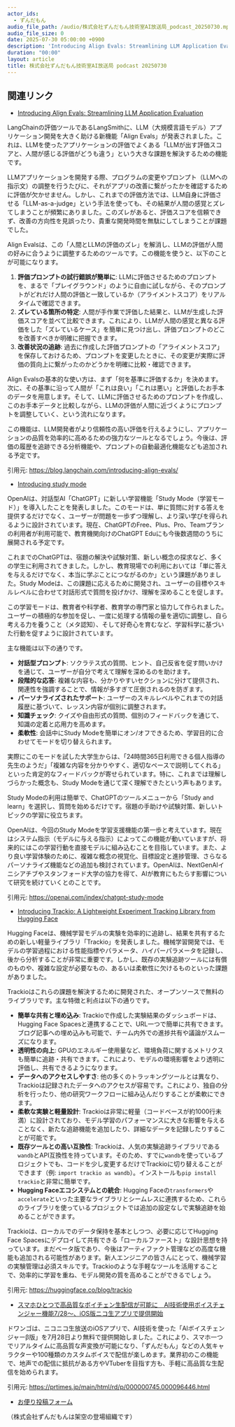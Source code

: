 ```yaml
---
actor_ids:
  - ずんだもん
audio_file_path: /audio/株式会社ずんだもん技術室AI放送局_podcast_20250730.mp3
audio_file_size: 0
date: 2025-07-30 05:00:00 +0900
description: 'Introducing Align Evals: Streamlining LLM Application Evaluation、Introducing study mode、Introducing Trackio: A Lightweight Experiment Tracking Library from Hugging Face、スマホひとつで高品質なボイチェン生配信が可能に　AI技術使用ボイスチェンジャー機能7/28～、iOS版ニコ生アプリで提供開始'
duration: "00:00"
layout: article
title: 株式会社ずんだもん技術室AI放送局 podcast 20250730
---
```


## 関連リンク


- [Introducing Align Evals: Streamlining LLM Application Evaluation](https://blog.langchain.com/introducing-align-evals/)  


LangChainの評価ツールであるLangSmithに、LLM（大規模言語モデル）アプリケーション開発を大きく助ける新機能「Align Evals」が発表されました。これは、LLMを使ったアプリケーションの評価でよくある「LLMが出す評価スコアと、人間が感じる評価がどうも違う」という大きな課題を解決するための機能です。

LLMアプリケーションを開発する際、プログラムの変更やプロンプト（LLMへの指示文）の調整を行うたびに、それがアプリの改善に繋がったかを確認するために評価が欠かせません。しかし、これまでの評価方法では、LLM自身に評価させる「LLM-as-a-judge」という手法を使っても、その結果が人間の感覚とズレてしまうことが頻繁にありました。このズレがあると、評価スコアを信頼できず、改善の方向性を見誤ったり、貴重な開発時間を無駄にしてしまうことが課題でした。

Align Evalsは、この「人間とLLMの評価のズレ」を解消し、LLMの評価が人間の好みに合うように調整するためのツールです。この機能を使うと、以下のことが可能になります。

1.  **評価プロンプトの試行錯誤が簡単に**: LLMに評価させるためのプロンプトを、まるで「プレイグラウンド」のように自由に試しながら、そのプロンプトがどれだけ人間の評価と一致しているか（アライメントスコア）をリアルタイムで確認できます。
2.  **ズレている箇所の特定**: 人間が手作業で評価した結果と、LLMが生成した評価スコアを並べて比較できます。これにより、LLMが人間の感覚と異なる評価をした「ズレているケース」を簡単に見つけ出し、評価プロンプトのどこを改善すべきか明確に把握できます。
3.  **改善状況の追跡**: 過去に作成した評価プロンプトの「アライメントスコア」を保存しておけるため、プロンプトを変更したときに、その変更が実際に評価の質向上に繋がったのかどうかを明確に比較・確認できます。

Align Evalsの基本的な使い方は、まず「何を基準に評価するか」を決めます。次に、その基準に沿って人間が「これは良い」「これは悪い」と評価したお手本のデータを用意します。そして、LLMに評価させるためのプロンプトを作成し、このお手本データと比較しながら、LLMの評価が人間に近づくようにプロンプトを調整していく、という流れになります。

この機能は、LLM開発者がより信頼性の高い評価を行えるようにし、アプリケーションの品質を効率的に高めるための強力なツールとなるでしょう。今後は、評価の履歴を追跡できる分析機能や、プロンプトの自動最適化機能なども追加される予定です。

引用元: https://blog.langchain.com/introducing-align-evals/


- [Introducing study mode](https://openai.com/index/chatgpt-study-mode)  


OpenAIは、対話型AI「ChatGPT」に新しい学習機能「Study Mode（学習モード）」を導入したことを発表しました。このモードは、単に質問に対する答えを提供するだけでなく、ユーザーが問題を一歩ずつ理解し、より深い学びを得られるように設計されています。現在、ChatGPTのFree、Plus、Pro、Teamプランの利用者が利用可能で、教育機関向けのChatGPT Eduにも今後数週間のうちに展開される予定です。

これまでのChatGPTは、宿題の解決や試験対策、新しい概念の探求など、多くの学生に利用されてきました。しかし、教育現場での利用においては「単に答えを与えるだけでなく、本当に学ぶことにつながるのか」という課題がありました。Study Modeは、この課題に応えるために開発され、ユーザーの目標やスキルレベルに合わせて対話形式で質問を投げかけ、理解を深めることを促します。

この学習モードは、教育者や科学者、教育学の専門家と協力して作られました。ユーザーの積極的な参加を促し、一度に処理する情報の量を適切に調整し、自ら考える力を養うこと（メタ認知）、そして好奇心を育むなど、学習科学に基づいた行動を促すように設計されています。

主な機能は以下の通りです。
*   **対話型プロンプト**: ソクラテス式の質問、ヒント、自己反省を促す問いかけを通じて、ユーザーが自分で考えて理解を深めるのを助けます。
*   **段階的な応答**: 複雑な内容も、分かりやすいセクションに分けて提供され、関連性を強調することで、情報が多すぎて圧倒されるのを防ぎます。
*   **パーソナライズされたサポート**: ユーザーのスキルレベルやこれまでの対話履歴に基づいて、レッスン内容が個別に調整されます。
*   **知識チェック**: クイズや自由形式の質問、個別のフィードバックを通じて、知識の定着と応用力を高めます。
*   **柔軟性**: 会話中にStudy Modeを簡単にオン/オフできるため、学習目的に合わせてモードを切り替えられます。

実際にこのモードを試した大学生からは、「24時間365日利用できる個人指導の先生のようだ」「複雑な内容を分かりやすく、適切なペースで説明してくれる」といった肯定的なフィードバックが寄せられています。特に、これまでは理解しづらかった概念も、Study Modeを通じて深く理解できたという声もあります。

Study Modeの利用は簡単で、ChatGPTのツールメニューから「Study and learn」を選択し、質問を始めるだけです。宿題の手助けや試験対策、新しいトピックの学習に役立ちます。

OpenAIは、今回のStudy Modeを学習支援機能の第一歩と考えています。現在はシステム指示（モデルに与える指示）によってこの機能が動いていますが、将来的にはこの学習行動を直接モデルに組み込むことを目指しています。また、より良い学習体験のために、複雑な概念の視覚化、目標設定と進捗管理、さらなるパーソナライズ機能などの追加も検討されています。OpenAIは、NextGenAIイニシアチブやスタンフォード大学の協力を得て、AIが教育にもたらす影響について研究を続けていくとのことです。

引用元: https://openai.com/index/chatgpt-study-mode


- [Introducing Trackio: A Lightweight Experiment Tracking Library from Hugging Face](https://huggingface.co/blog/trackio)  


Hugging Faceは、機械学習モデルの実験を効率的に追跡し、結果を共有するための新しい軽量ライブラリ「Trackio」を発表しました。機械学習開発では、モデルの学習過程における性能指標やパラメータ、ハイパーパラメータを記録し、後から分析することが非常に重要です。しかし、既存の実験追跡ツールには有償のものや、複雑な設定が必要なもの、あるいは柔軟性に欠けるものといった課題がありました。

Trackioはこれらの課題を解決するために開発された、オープンソースで無料のライブラリです。主な特徴と利点は以下の通りです。

*   **簡単な共有と埋め込み**: Trackioで作成した実験結果のダッシュボードは、Hugging Face Spacesと連携することで、URL一つで簡単に共有できます。ブログ記事への埋め込みも可能で、チーム内外での進捗共有や議論がスムーズになります。
*   **透明性の向上**: GPUのエネルギー使用量など、環境負荷に関するメトリクスも簡単に追跡・共有できます。これにより、モデルの環境影響をより透明に評価し、共有できるようになります。
*   **データへのアクセスしやすさ**: 他の多くのトラッキングツールとは異なり、Trackioは記録されたデータへのアクセスが容易です。これにより、独自の分析を行ったり、他の研究ワークフローに組み込んだりすることが柔軟にできます。
*   **柔軟な実験と軽量設計**: Trackioは非常に軽量（コードベースが約1000行未満）に設計されており、モデル学習のパフォーマンスに大きな影響を与えることなく、新たな追跡機能を追加したり、詳細なデータを記録したりすることが可能です。
*   **既存ツールとの高い互換性**: Trackioは、人気の実験追跡ライブラリである`wandb`とAPI互換性を持っています。そのため、すでに`wandb`を使っているプロジェクトでも、コードを少し変更するだけでTrackioに切り替えることができます（例: `import trackio as wandb`）。インストールも`pip install trackio`と非常に簡単です。
*   **Hugging Faceエコシステムとの統合**: Hugging Faceの`transformers`や`accelerate`といった主要なライブラリとシームレスに連携するため、これらのライブラリを使っているプロジェクトでは追加の設定なしで実験追跡を始めることができます。

Trackioは、ローカルでのデータ保持を基本としつつ、必要に応じてHugging Face Spacesにデプロイして共有できる「ローカルファースト」な設計思想を持っています。まだベータ版であり、今後はアーティファクト管理などの高度な機能も追加される可能性があります。新人エンジニアの皆さんにとって、機械学習の実験管理は必須スキルです。Trackioのような手軽なツールを活用することで、効率的に学習を重ね、モデル開発の質を高めることができるでしょう。

引用元: https://huggingface.co/blog/trackio


- [スマホひとつで高品質なボイチェン生配信が可能に　AI技術使用ボイスチェンジャー機能7/28～、iOS版ニコ生アプリで提供開始](https://prtimes.jp/main/html/rd/p/000000745.000096446.html)  


ドワンゴは、ニコニコ生放送のiOSアプリで、AI技術を使った「AIボイスチェンジャーβ版」を7月28日より無料で提供開始しました。これにより、スマホ一つでリアルタイムに高品質な声変換が可能になり、「ずんだもん」などの人気キャラクターや100種類のカスタムボイスで配信が楽しめます。業界初のこの機能で、地声での配信に抵抗がある方やVTuberを目指す方も、手軽に高品質な生配信を始められます。

引用元: https://prtimes.jp/main/html/rd/p/000000745.000096446.html



- [お便り投稿フォーム](https://forms.gle/ffg4JTfqdiqK62qf9)

（株式会社ずんだもんは架空の登場組織です）

